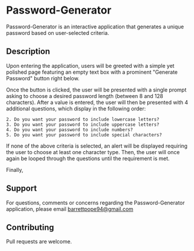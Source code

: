 # Password-Generator
Password-Generator is an interactive application that generates a unique password based on user-selected criteria.

## Description 
Upon entering the application, users will be greeted with a simple yet polished page featuring an empty text box with a prominent "Generate Password" button right below.

Once the button is clicked, the user will be presented with a single prompt asking to choose a desired password length (between 8 and 128 characters). After a value is entered, the user will then be presented with 4 additional questions, which display in the following order:

    2. Do you want your password to include lowercase letters?
    3. Do you want your password to include uppercase letters?
    4. Do you want your password to include numbers?
    5. Do you want your password to include special characters?

If none of the above criteria is selected, an alert will be displayed requiring the user to choose at least one character type. Then, the user will once again be looped through the questions until the requirement is met.

Finally, 
    

## Support
For questions, comments or concerns regarding the Password-Generator application, please email barrettpope94@gmail.com

## Contributing
Pull requests are welcome. 
